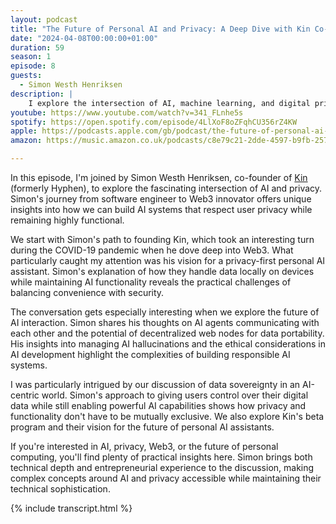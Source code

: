 ```yaml
---
layout: podcast
title: "The Future of Personal AI and Privacy: A Deep Dive with Kin Co-Founder Simon Westh Henriksen"
date: "2024-04-08T00:00:00+01:00"
duration: 59
season: 1
episode: 8
guests:
  - Simon Westh Henriksen
description: |
    I explore the intersection of AI, machine learning, and digital privacy with Simon Westh Henriksen, co-founder of Kin. We dive into data sovereignty, personal AI assistants, and how decentralization could reshape the web, all while keeping privacy at the forefront.
youtube: https://www.youtube.com/watch?v=341_FLnhe5s
spotify: https://open.spotify.com/episode/4LlXoF8oZFqhCU356rZ4KW
apple: https://podcasts.apple.com/gb/podcast/the-future-of-personal-ai-and-privacy-a-deep/id1722663295?i=1000651715829
amazon: https://music.amazon.co.uk/podcasts/c8e79c21-2dde-4597-b9fb-257ecbc2bf29/episodes/9da16f7c-d7b5-4cbf-9fce-16a1c43bf5e8/nerding-out-with-viktor-the-future-of-personal-ai-and-privacy-a-deep-dive-with-kin-co-founder-simon-westh-henriksen

---
```


In this episode, I'm joined by Simon Westh Henriksen, co-founder of [Kin](https://mykin.ai/) (formerly Hyphen), to explore the fascinating intersection of AI and privacy. Simon's journey from software engineer to Web3 innovator offers unique insights into how we can build AI systems that respect user privacy while remaining highly functional.

We start with Simon's path to founding Kin, which took an interesting turn during the COVID-19 pandemic when he dove deep into Web3. What particularly caught my attention was his vision for a privacy-first personal AI assistant. Simon's explanation of how they handle data locally on devices while maintaining AI functionality reveals the practical challenges of balancing convenience with security.

The conversation gets especially interesting when we explore the future of AI interaction. Simon shares his thoughts on AI agents communicating with each other and the potential of decentralized web nodes for data portability. His insights into managing AI hallucinations and the ethical considerations in AI development highlight the complexities of building responsible AI systems.

I was particularly intrigued by our discussion of data sovereignty in an AI-centric world. Simon's approach to giving users control over their digital data while still enabling powerful AI capabilities shows how privacy and functionality don't have to be mutually exclusive. We also explore Kin's beta program and their vision for the future of personal AI assistants.

If you're interested in AI, privacy, Web3, or the future of personal computing, you'll find plenty of practical insights here. Simon brings both technical depth and entrepreneurial experience to the discussion, making complex concepts around AI and privacy accessible while maintaining their technical sophistication.

{% include transcript.html %}